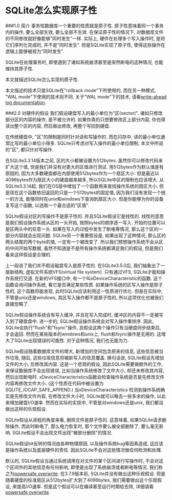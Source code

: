 <h1>SQLite怎么实现原子性</h1>
###1.0 简介
事务性数据库一个重要的性质就是原子性. 原子性意味着同一个事务内的操作, 要么全部生效, 要么全部不生效. 在保证原子性的情况下, 对数据库文件的不同修改就好像能够"同时发生"一样. 实际上, 硬件在处理多个写入操作时, 是将它们序列化完成的, 并不是"同时发生". 但是SQLite实现了原子性, 使得这些操作在逻辑上能够被视为"同时发生".

SQLite在处理事务时, 即使遇到了诸如系统崩溃甚至是突然断电的这种情况, 也能维持其原子性. 

本文就描述SQLite怎么实现的原子性. 

本文描述的技术只是SQLite在"rollback mode"下所使用的, 而在另一种模式, "WAL mode"下使用的技术则不同. 关于"WAL mode"下的技术, 请看[write-ahead log documentation](http://www.sqlite.org/wal.html).

###2.0 对硬件的假设
我们假设硬盘写入的最小单位为"区(sector)". 诸如只修改部分区的内容的操作, 是不被允许的. 如果你真的只想要修改区上部分内容, 你也得读出整个区的内容, 然后做出修改, 再整个写回到硬盘.

在传统硬盘中, "区"的限制是同时针对读和写操作的. 而在闪存中, 读的最小单位通常比写的最小单位小得多. SQLite只考虑对写入操作的最小单位限制, 本文中所说的"区", 都只针对写操作.

在SQLite3.3.14版本之前, 区的大小都被设置为512bytes. 虽然你可以修改代码来扩大这个值, 但是我们并没有对更大的区值进行测试. 用512bytes作为默认值是有原因的, 因为大多数硬盘都在内部使用512bytes作为一个扇区大小. 但是最近以4096bytes作为扇区大小的硬盘越来越多, 所以SQLite中区的限制也应该增大. 从SQLite3.3.14起, 我们在OS层中增加了一个函数用来查找操作系统的扇区大小. 但是现在这个函数依旧返回的只是一个512bytes的固定值, 因为我们没有发现一个统一的方法, 能够同时在unix和windows下查询到扇区大小. 但是你能够为你的设备复写这个函数, 以选取一个最合适的"区值".

SQLite假设对区的写操作不是原子性的. 并且SQLite假设它是线性的. 线性的意思是我们假设操作系统从区的一头开始, 按照bytes的顺序逐一写入. 开始的位置可以是区两头中的任意一头. 如果在写入的过程中发生了断电等情况, 那么这个区的一部分内容就会出现问题. SQLite另一个重要假设是, 如果出现了这种情况, 那么区的两头结尾的两个byte的值, 一定有一个被改变了. 所以我们预想操作系统不会从区的中间开始写数据, 虽然不知道是不是所有操作系统都满足我们的假设, 但是我们看来这样假设是合理的.

上一段说了我们并不假设磁盘写入是原子性的. 在SQLite3.5.0后, 我们抽象出了一层新结构, 虚拟文件系统VFS(virtual file system). 只有通过VFS, SQLite才能和操作系统打交道. 在新的VFS接口中, 有一个叫xDeviceCharacteristic的函数. 这个函数会询问操作系统, 看它是否满足某些性质. 如果操作系统的区写入操作是原子性的, 这个函数将能发现, 此时SQLite应该利用这一性质进行优化. 但是在实际中, 不管是unix还是windows, 其区写入操作都不是原子性的, 所以这项优化也被我们直接忽略了. 

SQLite假设操作系统会有写入缓冲, 并且在写入完成时, 缓冲区的内容不一定被写入到了硬盘盘中. 进一步的, SQLite假设操作系统会对写入操作重排序. 因此, SQLite会执行"flush"和"fsync"操作, 且假设这两个操作只有当硬盘同步结束后, 才会返回. 然而在某些版本的windows和unix上, flush和fsync操作是无用的. 这增大了SQLite出现错误的可能性. 对于这种情况, 我们也无能为力. 

SQLite假设随着数据库文件的增大, 新增加的空间包含原来的信息, 这些信息被当作垃圾, 随后, 这些垃圾信息将被新写入的信息覆盖. 换句话说, SQLite假设先增加文件的大小, 后修改其内容. 这是一个悲观的假设, 因此SQLite需要做额外的工作, 来保证数据库不会出现错误, 比如当操作系统修改了文件大小, 却还未修改其内容, 然后出现断电时. xDeviceCharacteristics函数会检查操作系统是否是先修改文件内容再修改文件大小. (这个性质在代码中被设置为SQLITE_IOCAP_SAFE_APPEND.) 当xDeviceCharacteristics 检测到操作系统确实是先修改文件内容, 在修改文件大小时, SQLite就可以略去一些多余的操作, 以此来增加硬盘I/O速率. 然而在实际的实现中, 不管是对windows还是unix, 我们都没做出这样的乐观假设.

SQLite假设从进程的角度来看, 删除文件是原子性的. 这意味着, 如果SQLite请求删除操作, 而此时断电了, 那么电力恢复时, 那个文件要么被全部删除了, 要么毫无影响. SQLite假设不会出现文件出现"被部分删除"的情况. 

SQLite假设bit反转的情况由各种物理原因, 以及操作系统bug等因素造成, 这应该是操作系统以及底层硬件的责任. 因此SQLite不会对这些情况做任何检测和处理.

默认的, SQLite假设当通过系统调用在对文件的某个区间进行写操作时, 不会对这个区间外的其他信息有任何影响, 即使是出现了系统崩溃或者断电等情况. 我们称之为[powersafe overwrite](http://www.sqlite.org/psow.html). 在3.7.9版本前, SQLite并没有做出这种乐观假设. 但是随着硬盘的标准扇区从512bytes扩大到了4096bytes, 我们需要做出这个乐观假设, 来提高I/O速率. 但是这个假设可以在编译甚至运行时期给去除, 详细请看[powersafe overwrite](http://www.sqlite.org/psow.html).